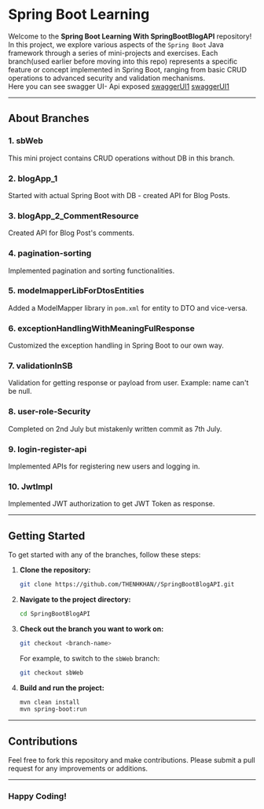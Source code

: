 # Spring Boot Learning
Welcome to the **Spring Boot Learning With SpringBootBlogAPI** repository! In this project, we explore various aspects of the `Spring Boot` Java framework through a series of mini-projects and exercises. Each branch(used earlier before moving into this repo) represents a specific feature or concept implemented in Spring Boot, ranging from basic CRUD operations to advanced security and validation mechanisms. <br>
Here you can see swagger UI- Api exposed
[swaggerUI1](https://github.com/THENHKHAN/SpringBootBlogAPI/tree/main/springboot-blog-restapi/Imp_SS_EndPointsCLient/17.1_SwaggerUI_exposes_.png) 
[swaggerUI1](https://github.com/THENHKHAN/SpringBootBlogAPI/blob/main/springboot-blog-restapi/Imp_SS_EndPointsCLient/17.2_SwaggerUI_exposes_.png)

---

## About Branches

### 1. **sbWeb**
This mini project contains CRUD operations without DB in this branch.

### 2. **blogApp_1**
Started with actual Spring Boot with DB - created API for Blog Posts.

### 3. **blogApp_2_CommentResource**
Created API for Blog Post's comments.

### 4. **pagination-sorting**
Implemented pagination and sorting functionalities.

### 5. **modelmapperLibForDtosEntities**
Added a ModelMapper library in `pom.xml` for entity to DTO and vice-versa.

### 6. **exceptionHandlingWithMeaningFulResponse**
Customized the exception handling in Spring Boot to our own way.

### 7. **validationInSB**
Validation for getting response or payload from user. Example: name can't be null.

### 8. **user-role-Security**
Completed on 2nd July but mistakenly written commit as 7th July.

### 9. **login-register-api**
Implemented APIs for registering new users and logging in.

### 10. **JwtImpl**
Implemented JWT authorization to get JWT Token as response.

---

## Getting Started

To get started with any of the branches, follow these steps:

1. **Clone the repository:**

    ```sh
    git clone https://github.com/THENHKHAN//SpringBootBlogAPI.git
    ```

2. **Navigate to the project directory:**

    ```sh
    cd SpringBootBlogAPI
    ```

3. **Check out the branch you want to work on:**

    ```sh
    git checkout <branch-name>
    ```

    For example, to switch to the `sbWeb` branch:

    ```sh
    git checkout sbWeb
    ```

4. **Build and run the project:**

    ```sh
    mvn clean install
    mvn spring-boot:run
    ```

---

## Contributions

Feel free to fork this repository and make contributions. Please submit a pull request for any improvements or additions.

---

### Happy Coding!

